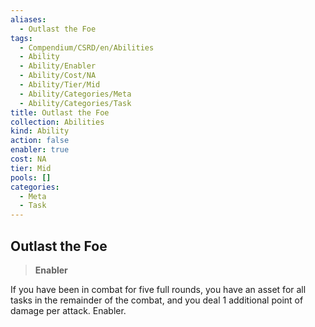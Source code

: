 ```yaml
---
aliases:
  - Outlast the Foe
tags:
  - Compendium/CSRD/en/Abilities
  - Ability
  - Ability/Enabler
  - Ability/Cost/NA
  - Ability/Tier/Mid
  - Ability/Categories/Meta
  - Ability/Categories/Task
title: Outlast the Foe
collection: Abilities
kind: Ability
action: false
enabler: true
cost: NA
tier: Mid
pools: []
categories:
  - Meta
  - Task
---
```

## Outlast the Foe  
>**Enabler**
  
If you have been in combat for five full rounds, you have an asset for all tasks in the remainder of the combat, and you deal 1 additional point of damage per attack. Enabler.